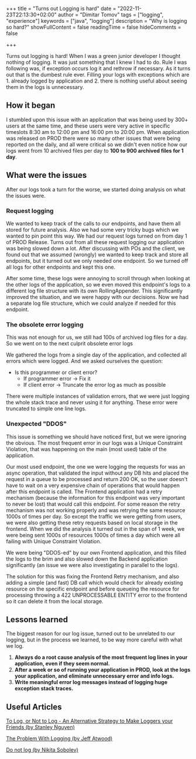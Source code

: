 +++
title = "Turns out Logging is hard"
date = "2022-11-23T22:13:30+02:00"
author = "Dimitar Tomov"
tags = ["logging", "experience"]
keywords = ["java", "logging"]
description = "Why is logging so hard?"
showFullContent = false
readingTime = false
hideComments = false

+++

Turns out logging is hard! When I was a green junior developer I thought nothing of logging. It was just something that I knew I had to do. Rule I was following was, if exception occurs log it and rethrow if necessary. As it turns out that is the dumbest rule ever. Filling your logs with exceptions which are 1. already logged by application and 2. there is nothing useful about seeing them in the logs is unnecessary.

## How it began

I stumbled upon this issue with an application that was being used by 300+ users at the same time, and these users were very active in specific timeslots 8:30 am to 12:00 pm and 16:00 pm to 20:00 pm. When application was released on PROD there were so many other issues that were being reported on the daily, and all were critical so we didn't even notice how our logs went from 10 archived files per day to **100 to 900 archived files for 1 day**.

 ## What were the issues

After our logs took a turn for the worse, we started doing analysis on what the issues were. 

### Request logging

We wanted to keep track of the calls to our endpoints, and have them all stored for future analysis. Also we had some very tricky bugs which we wanted to pin point this way. We had our request logs turned on from day 1 of PROD Release. Turns out from all these request logging our application was being slowed down a lot. After discussing with POs and the client, we found out that we assumed (wrongly) we wanted to keep track and store all endpoints, but it turned out we only needed one endpoint. So we turned off all logs for other endpoints and kept this one.

After some time, these logs were annoying to scroll through when looking at the other logs of the application, so we even moved this endpoint's logs to a different log file structure with its own RollingAppender. This significantly improved the situation, and we were happy with our decisions. Now we had a separate log file structure, which we could analyze if needed for this endpoint.

### The obsolete error logging

This was not enough for us, we still had 100s of archived log files for a day. So we went on to the next culprit obsolete error logs

We gathered the logs from a single day of the application, and collected all errors which were logged. And we asked ourselves the question:

- Is this programmer or client error?
  - If programmer error -> Fix it
  - If client error -> Truncate the error log as much as possible

There were multiple instances of validation errors, that we were just logging the whole stack trace and never using it for anything. These error were truncated to simple one line logs.

### Unexpected "DDOS"

This issue is something we should have noticed first, but we were ignoring the obvious. The most frequent error in our logs was a Unique Constraint Violation, that was happening on the main (most used) table of the application. 

Our most used endpoint, the one we were logging the requests for was an async operation, that validated the input without any DB hits and placed the request in a queue to be processed and return 200 OK, so the user doesn't have to wait on a very expensive chain of operations that would happen after this endpoint is called. The Frontend application had a retry mechanism (because the information for this endpoint was very important to never be lost) that would call this endpoint. For some reason the retry mechanism was not working properly and was retrying the same resource 1000s of times per day. So except the traffic we were getting from users, we were also getting these retry requests based on local storage in the frontend. When we did the analysis it turned out in the span of 1 week, we were being sent 1000s of resources 1000s of times a day which were all failing with Unique Constraint Violation. 

We were being "DDOS-ed" by our own Frontend application, and this filled the logs to the brim and also slowed down the Backend application significantly (an issue we were also investigating in parallel to the logs).

The solution for this was fixing the Frontend Retry mechanism, and also adding a simple (and fast) DB call which would check for already existing resource on the specific endpoint and before queueing the resource for processing throwing a 422 UNPROCESSABLE ENTITY error to the frontend so it can delete it from the local storage.

## Lessons learned

The biggest reason for our log issue, turned out to be unrelated to our logging, but in the process we learned, to be way more careful with what we log. 

1. **Always do a root cause analysis of the most frequent log lines in your application, even if they seem normal.**
2. **After a week or so of running your application in PROD, look at the logs your application, and eliminate unnecessary error and info logs.**
3. **Write meaningful error log messages instead of logging huge exception stack traces.**

## Useful Articles

[To Log, or Not to Log - An Alternative Strategy to Make Loggers your Friends (by Stanley Nguyen)](https://www.freecodecamp.org/news/how-to-use-logs-effectively-in-your-code)

[The Problem With Logging (by Jeff Atwood)](https://blog.codinghorror.com/the-problem-with-logging/)

[Do not log (by Nikita Sobolev)](https://sobolevn.me/2020/03/do-not-log)